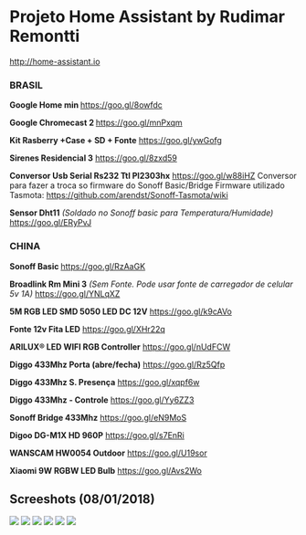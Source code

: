 # Projeto Home Assistant by Rudimar Remontti
http://home-assistant.io

<h3>BRASIL</h3>

<b>Google Home min </b>https://goo.gl/8owfdc

<b>Google Chromecast 2 </b> https://goo.gl/mnPxqm

<b>Kit Rasberry +Case + SD + Fonte</b> https://goo.gl/ywGofg

<b>Sirenes Residencial	3</b> https://goo.gl/8zxd59

<b>Conversor Usb Serial Rs232 Ttl Pl2303hx</b> https://goo.gl/w88iHZ
</i> Conversor para fazer a troca so firmware do Sonoff Basic/Bridge
Firmware utilizado Tasmota: https://github.com/arendst/Sonoff-Tasmota/wiki</i>

<b>Sensor Dht11</b> <i>(Soldado no Sonoff basic para Temperatura/Humidade)</i> https://goo.gl/ERyPvJ

<h3>CHINA</h3>

<b>Sonoff Basic </b>https://goo.gl/RzAaGK

<b>Broadlink Rm Mini 3</b> <i>(Sem Fonte. Pode usar fonte de carregador de celular 5v 1A)</i> https://goo.gl/YNLqXZ

<b>5M RGB LED SMD 5050 LED DC 12V</b> https://goo.gl/k9cAVo

<b>Fonte 12v Fita LED</b> https://goo.gl/XHr22q

<b>ARILUX® LED WIFI RGB Controller</b> https://goo.gl/nUdFCW

<b>Diggo 433Mhz Porta (abre/fecha)</b> https://goo.gl/Rz5Qfp

<b>Diggo 433Mhz S. Presença</b> https://goo.gl/xqpf6w

<b>Diggo 433Mhz - Controle</b> https://goo.gl/Yy6ZZ3

<b>Sonoff Bridge 433Mhz</b> https://goo.gl/eN9MoS

<b>Digoo DG-M1X HD 960P</b> https://goo.gl/s7EnRi

<b>WANSCAM HW0054 Outdoor</b> https://goo.gl/U19sor

<b>Xiaomi 9W RGBW LED Bulb</b> https://goo.gl/Avs2Wo
  
<h2>Screeshots (08/01/2018)</h2>
<img src="https://raw.githubusercontent.com/remontti/MyHa/master/Screenshots/1.png">
<img src="https://raw.githubusercontent.com/remontti/MyHa/master/Screenshots/2.png">
<img src="https://raw.githubusercontent.com/remontti/MyHa/master/Screenshots/3.png">
<img src="https://raw.githubusercontent.com/remontti/MyHa/master/Screenshots/4.png">
<img src="https://raw.githubusercontent.com/remontti/MyHa/master/Screenshots/5.png">
<img src="https://raw.githubusercontent.com/remontti/MyHa/master/Screenshots/6.png">
